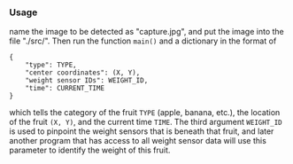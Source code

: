 ### Usage

name the image to be detected as "capture.jpg", and put the image into the file "./src/". Then run the function `main()` and a dictionary in the format of 

```
{
    "type": TYPE,
    "center coordinates": (X, Y),
    "weight sensor IDs": WEIGHT_ID,
    "time": CURRENT_TIME
}
```
which tells the category of the fruit `TYPE` (apple, banana, etc.), the location of the fruit `(X, Y)`, and the current time `TIME`. The third argument `WEIGHT_ID` is used to pinpoint the weight sensors that is beneath that fruit, and later another program that has access to all weight sensor data will use this parameter to identify the weight of this fruit.


